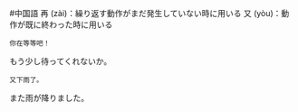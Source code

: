 #中国語 
再 (zài)：繰り返す動作がまだ発生していない時に用いる
又 (yòu)：動作が既に終わった時に用いる
```zh-cn
你在等等吧！
```
もう少し待ってくれないか。
```zh-cn
又下雨了。
```
また雨が降りました。

